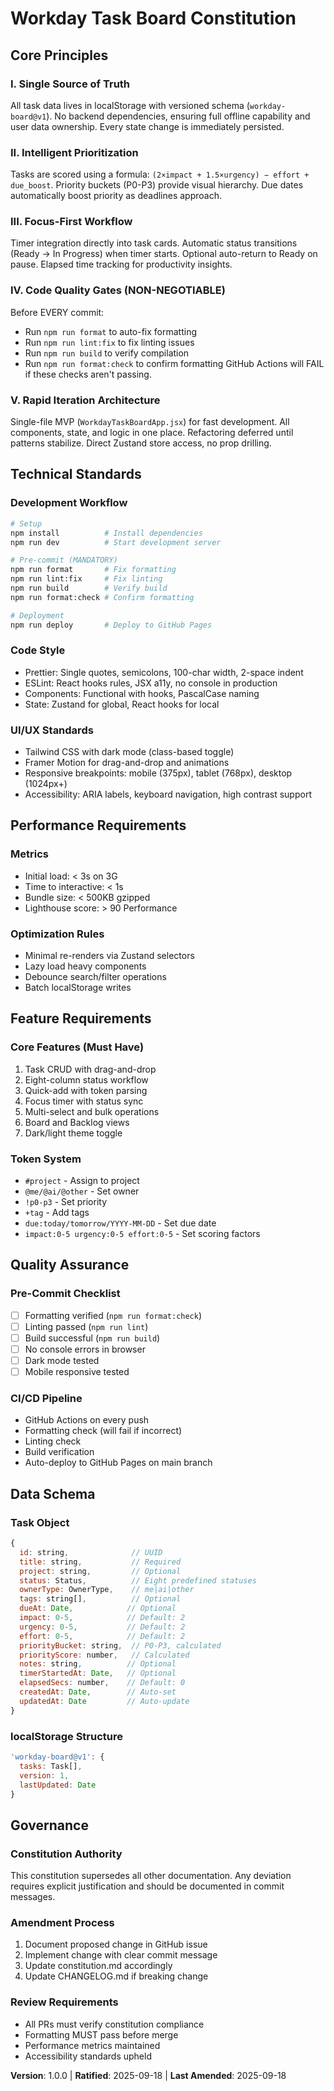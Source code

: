 # Workday Task Board Constitution

## Core Principles

### I. Single Source of Truth
All task data lives in localStorage with versioned schema (`workday-board@v1`). No backend dependencies, ensuring full offline capability and user data ownership. Every state change is immediately persisted.

### II. Intelligent Prioritization
Tasks are scored using a formula: `(2×impact + 1.5×urgency) − effort + due_boost`. Priority buckets (P0-P3) provide visual hierarchy. Due dates automatically boost priority as deadlines approach.

### III. Focus-First Workflow
Timer integration directly into task cards. Automatic status transitions (Ready → In Progress) when timer starts. Optional auto-return to Ready on pause. Elapsed time tracking for productivity insights.

### IV. Code Quality Gates (NON-NEGOTIABLE)
Before EVERY commit:
- Run `npm run format` to auto-fix formatting
- Run `npm run lint:fix` to fix linting issues
- Run `npm run build` to verify compilation
- Run `npm run format:check` to confirm formatting
GitHub Actions will FAIL if these checks aren't passing.

### V. Rapid Iteration Architecture
Single-file MVP (`WorkdayTaskBoardApp.jsx`) for fast development. All components, state, and logic in one place. Refactoring deferred until patterns stabilize. Direct Zustand store access, no prop drilling.

## Technical Standards

### Development Workflow
```bash
# Setup
npm install          # Install dependencies
npm run dev          # Start development server

# Pre-commit (MANDATORY)
npm run format       # Fix formatting
npm run lint:fix     # Fix linting
npm run build        # Verify build
npm run format:check # Confirm formatting

# Deployment
npm run deploy       # Deploy to GitHub Pages
```

### Code Style
- Prettier: Single quotes, semicolons, 100-char width, 2-space indent
- ESLint: React hooks rules, JSX a11y, no console in production
- Components: Functional with hooks, PascalCase naming
- State: Zustand for global, React hooks for local

### UI/UX Standards
- Tailwind CSS with dark mode (class-based toggle)
- Framer Motion for drag-and-drop and animations
- Responsive breakpoints: mobile (375px), tablet (768px), desktop (1024px+)
- Accessibility: ARIA labels, keyboard navigation, high contrast support

## Performance Requirements

### Metrics
- Initial load: < 3s on 3G
- Time to interactive: < 1s
- Bundle size: < 500KB gzipped
- Lighthouse score: > 90 Performance

### Optimization Rules
- Minimal re-renders via Zustand selectors
- Lazy load heavy components
- Debounce search/filter operations
- Batch localStorage writes

## Feature Requirements

### Core Features (Must Have)
1. Task CRUD with drag-and-drop
2. Eight-column status workflow
3. Quick-add with token parsing
4. Focus timer with status sync
5. Multi-select and bulk operations
6. Board and Backlog views
7. Dark/light theme toggle

### Token System
- `#project` - Assign to project
- `@me/@ai/@other` - Set owner
- `!p0-p3` - Set priority
- `+tag` - Add tags
- `due:today/tomorrow/YYYY-MM-DD` - Set due date
- `impact:0-5 urgency:0-5 effort:0-5` - Set scoring factors

## Quality Assurance

### Pre-Commit Checklist
- [ ] Formatting verified (`npm run format:check`)
- [ ] Linting passed (`npm run lint`)
- [ ] Build successful (`npm run build`)
- [ ] No console errors in browser
- [ ] Dark mode tested
- [ ] Mobile responsive tested

### CI/CD Pipeline
- GitHub Actions on every push
- Formatting check (will fail if incorrect)
- Linting check
- Build verification
- Auto-deploy to GitHub Pages on main branch

## Data Schema

### Task Object
```javascript
{
  id: string,              // UUID
  title: string,           // Required
  project: string,         // Optional
  status: Status,          // Eight predefined statuses
  ownerType: OwnerType,    // me|ai|other
  tags: string[],          // Optional
  dueAt: Date,            // Optional
  impact: 0-5,            // Default: 2
  urgency: 0-5,           // Default: 2
  effort: 0-5,            // Default: 2
  priorityBucket: string,  // P0-P3, calculated
  priorityScore: number,   // Calculated
  notes: string,          // Optional
  timerStartedAt: Date,   // Optional
  elapsedSecs: number,    // Default: 0
  createdAt: Date,        // Auto-set
  updatedAt: Date         // Auto-update
}
```

### localStorage Structure
```javascript
'workday-board@v1': {
  tasks: Task[],
  version: 1,
  lastUpdated: Date
}
```

## Governance

### Constitution Authority
This constitution supersedes all other documentation. Any deviation requires explicit justification and should be documented in commit messages.

### Amendment Process
1. Document proposed change in GitHub issue
2. Implement change with clear commit message
3. Update constitution.md accordingly
4. Update CHANGELOG.md if breaking change

### Review Requirements
- All PRs must verify constitution compliance
- Formatting MUST pass before merge
- Performance metrics maintained
- Accessibility standards upheld

**Version**: 1.0.0 | **Ratified**: 2025-09-18 | **Last Amended**: 2025-09-18